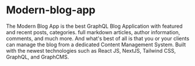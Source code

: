 # Modern-blog-app
The Modern Blog App is the best GraphQL Blog Application with featured and recent posts, categories. full markdown articles, author information, comments, and much more. And what's best of all is that you or your clients can manage the blog from a dedicated Content Management System. Built with the newest technologies such as React JS, NextJS, Tailwind CSS, GraphQL, and GraphCMS. 
